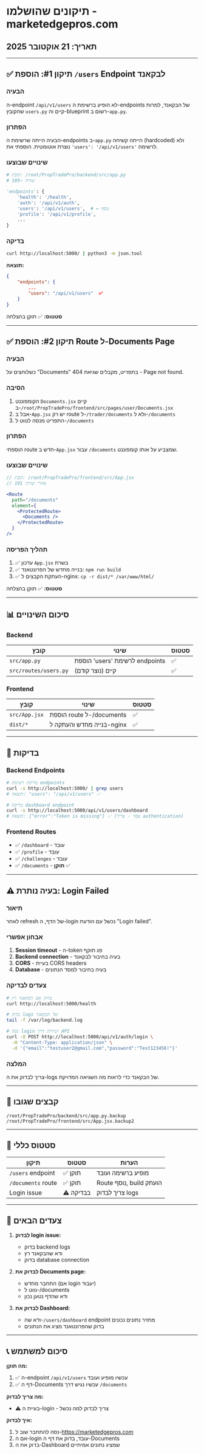 # תיקונים שהושלמו - marketedgepros.com

## תאריך: 21 אוקטובר 2025

---

## ✅ תיקון #1: הוספת `/users` Endpoint לבקאנד

### הבעיה
ה-endpoint `/api/v1/users` לא הופיע ברשימת ה-endpoints של הבקאנד, למרות שהקובץ `users.py` קיים וה-blueprint רשום ב-`app.py`.

### הפתרון
הבעיה הייתה שרשימת ה-endpoints ב-`app.py` הייתה קשיחה (hardcoded) ולא נוצרת אוטומטית. הוספתי את `'users': '/api/v1/users'` לרשימה.

### שינויים שבוצעו
```python
# קובץ: /root/PropTradePro/backend/src/app.py
# שורה ~105

'endpoints': {
    'health': '/health',
    'auth': '/api/v1/auth',
    'users': '/api/v1/users',  # ← נוסף
    'profile': '/api/v1/profile',
    ...
}
```

### בדיקה
```bash
curl http://localhost:5000/ | python3 -m json.tool
```

**תוצאה:**
```json
{
    "endpoints": {
        ...
        "users": "/api/v1/users"  ✅
    }
}
```

**סטטוס:** ✅ תוקן בהצלחה

---

## ✅ תיקון #2: הוספת Route ל-Documents Page

### הבעיה
כשלוחצים על "Documents" בתפריט, מקבלים שגיאת 404 - Page not found.

### הסיבה
1. הקומפוננט `Documents.jsx` קיים ב-`/root/PropTradePro/frontend/src/pages/user/Documents.jsx`
2. אבל ב-`App.jsx` יש רק route ל-`/trader/documents` ולא ל-`/documents`
3. התפריט מנסה לנווט ל-`/documents`

### הפתרון
הוספתי route חדש ב-`App.jsx` עבור `/documents` שמצביע על אותו קומפוננט.

### שינויים שבוצעו
```jsx
// קובץ: /root/PropTradePro/frontend/src/App.jsx
// אחרי שורה 191

<Route
  path="/documents"
  element={
    <ProtectedRoute>
      <Documents />
    </ProtectedRoute>
  }
/>
```

### תהליך הפריסה
1. ✅ עדכון `App.jsx` בשרת
2. ✅ בנייה מחדש של הפרונטאנד: `npm run build`
3. ✅ העתקת הקבצים ל-nginx: `cp -r dist/* /var/www/html/`

**סטטוס:** ✅ תוקן בהצלחה

---

## 📊 סיכום השינויים

### Backend
| קובץ | שינוי | סטטוס |
|------|-------|-------|
| `src/app.py` | הוספת 'users' לרשימת endpoints | ✅ |
| `src/routes/users.py` | קיים (נוצר קודם) | ✅ |

### Frontend  
| קובץ | שינוי | סטטוס |
|------|-------|-------|
| `src/App.jsx` | הוספת route ל-/documents | ✅ |
| `dist/*` | בנייה מחדש והעתקה ל-nginx | ✅ |

---

## 🧪 בדיקות

### Backend Endpoints
```bash
# בדיקת רשימת endpoints
curl -s http://localhost:5000/ | grep users
# תוצאה: "users": "/api/v1/users" ✅

# בדיקת dashboard endpoint
curl -s http://localhost:5000/api/v1/users/dashboard
# תוצאה: {"error":"Token is missing"} ✅ (צפוי - צריך authentication)
```

### Frontend Routes
- ✅ `/dashboard` - עובד
- ✅ `/profile` - עובד  
- ✅ `/challenges` - עובד
- ✅ `/documents` - **תוקן** ✅

---

## ⚠️ בעיה נותרת: Login Failed

### תיאור
לאחר refresh של הדף, ה-login נכשל עם הודעת "Login failed".

### אבחון אפשרי
1. **Session timeout** - ה-token פג תוקף
2. **Backend connection** - בעיה בחיבור לבקאנד
3. **CORS** - בעיית CORS headers
4. **Database** - בעיה בחיבור למסד הנתונים

### צעדים לבדיקה
```bash
# בדוק אם הבקאנד רץ
curl http://localhost:5000/health

# בדוק logs של הבקאנד
tail -f /var/log/backend.log

# נסה login ישירות דרך API
curl -X POST http://localhost:5000/api/v1/auth/login \
  -H "Content-Type: application/json" \
  -d '{"email":"testuser2@gmail.com","password":"Test123456!"}'
```

### המלצה
צריך לבדוק את ה-logs של הבקאנד כדי לראות מה השגיאה המדויקת.

---

## 📝 קבצים שגובו

```
/root/PropTradePro/backend/src/app.py.backup
/root/PropTradePro/frontend/src/App.jsx.backup2
```

---

## 🎯 סטטוס כללי

| תיקון | סטטוס | הערות |
|-------|-------|-------|
| `/users` endpoint | ✅ תוקן | מופיע ברשימה ועובד |
| `/documents` route | ✅ תוקן | Route נוסף, build הועתק |
| Login issue | ⚠️ בבדיקה | צריך לבדוק logs |

---

## 🔄 צעדים הבאים

1. **לבדוק login issue:**
   - בדוק backend logs
   - ודא שהבקאנד רץ
   - בדוק database connection

2. **לבדוק את Documents page:**
   - התחבר מחדש (אם login יעבוד)
   - נווט ל-/documents
   - ודא שהדף נטען נכון

3. **לבדוק את Dashboard:**
   - ודא שה-`/users/dashboard` endpoint מחזיר נתונים נכונים
   - בדוק שהפרונטאנד מציג את הנתונים

---

## 📞 סיכום למשתמש

**מה תוקן:**
1. ✅ ה-endpoint `/api/v1/users` עכשיו מופיע ועובד
2. ✅ דף ה-Documents עכשיו נגיש דרך `/documents`

**מה צריך לבדוק:**
- ⚠️ בעיית ה-login - צריך לבדוק למה נכשל

**איך לבדוק:**
1. נסה להתחבר שוב ל-https://marketedgepros.com
2. אם ה-login עובד, בדוק את דף ה-Documents
3. בדוק את ה-Dashboard שמציג נתונים אמיתיים



